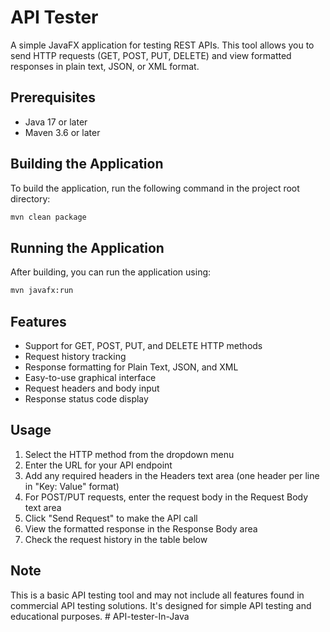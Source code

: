 # API Tester

A simple JavaFX application for testing REST APIs. This tool allows you to send HTTP requests (GET, POST, PUT, DELETE) and view formatted responses in plain text, JSON, or XML format.

## Prerequisites

- Java 17 or later
- Maven 3.6 or later

## Building the Application

To build the application, run the following command in the project root directory:

```bash
mvn clean package
```

## Running the Application

After building, you can run the application using:

```bash
mvn javafx:run
```

## Features

- Support for GET, POST, PUT, and DELETE HTTP methods
- Request history tracking
- Response formatting for Plain Text, JSON, and XML
- Easy-to-use graphical interface
- Request headers and body input
- Response status code display

## Usage

1. Select the HTTP method from the dropdown menu
2. Enter the URL for your API endpoint
3. Add any required headers in the Headers text area (one header per line in "Key: Value" format)
4. For POST/PUT requests, enter the request body in the Request Body text area
5. Click "Send Request" to make the API call
6. View the formatted response in the Response Body area
7. Check the request history in the table below

## Note

This is a basic API testing tool and may not include all features found in commercial API testing solutions. It's designed for simple API testing and educational purposes. #   A P I - t e s t e r - I n - J a v a  
 
